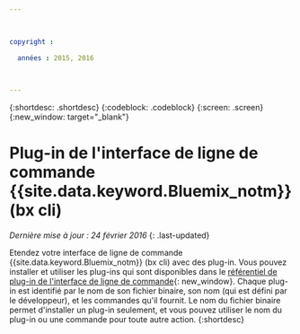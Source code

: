 ```yaml
---

 

copyright :

  années : 2015, 2016

 

---
```


{:shortdesc: .shortdesc}
{:codeblock: .codeblock}
{:screen: .screen}
{:new_window: target="_blank"}

# Plug-in de l'interface de ligne de commande {{site.data.keyword.Bluemix_notm}} (bx cli)

*Dernière mise à jour : 24 février 2016*
{: .last-updated}

Etendez votre interface de ligne de commande {{site.data.keyword.Bluemix_notm}} (bx cli) avec des plug-in. Vous pouvez installer et utiliser
les plug-ins qui sont disponibles dans le [référentiel de plug-in de l'interface de ligne de commande](http://plugins.ng.bluemix.net/){: new_window}. Chaque
plug-in est identifié par le nom de son fichier binaire, son nom (qui est défini par le développeur), et les commandes qu'il fournit. Le nom du fichier
binaire permet d'installer un plug-in seulement, et vous pouvez utiliser le nom du plug-in ou une commande pour toute autre action.
{:shortdesc}
